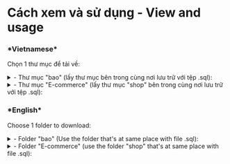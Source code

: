 # Cách xem và sử dụng - View and usage
### \*Vietnamese*
Chọn 1 thư mục để tải về:
<details>
<summary>- Thư mục "bao" (lấy thư mục bên trong cùng nơi lưu trữ với tệp .sql):</summary>
  
   + Frontend: Index bắt đầu bằng địa chỉ: /bao/public/
     
     ![](https://github.com/V-O-L-A-X/Laravel-Projects/blob/main/bao/github1.png)
  
  + Backend: Admin Panel bắt đầu bằng địa chỉ: /bao/public/admin/theloai/ <br>
    Tên tài khoản: `phubui2702@gmail.com` Mật khẩu: 123456
    
    ![](https://github.com/V-O-L-A-X/Laravel-Projects/blob/main/bao/github2.png)

</details>

<details>
<summary>- Thư mục "E-commerce" (lấy thư mục "shop" bên trong cùng nơi lưu trữ với tệp .sql):</summary>
  
+ Frontend: Index bắt đầu bằng địa chỉ: /shop/public/  

  ![](https://github.com/V-O-L-A-X/Laravel-Projects/blob/main/E-commerce/github3.png)

    
+ Backend: Admin Panel bắt đầu bằng địa chỉ: /shop/public/admin/dashboard/ <br>
  Tên tài khoản: `vesna@hi.com` Mật khẩu: 123456

    
    ![](https://github.com/V-O-L-A-X/Laravel-Projects/blob/main/E-commerce/github4.png)
</details>


### \*English*
Choose 1 folder to download:
<details>
<summary>- Folder "bao" (Use the folder that's at same place with file .sql):</summary>
  
   + Frontend: Index starts at: /bao/public/
     
     ![](https://github.com/V-O-L-A-X/Laravel-Projects/blob/main/bao/github1.png)
  
  + Backend: Admin Panel starts at: /bao/public/admin/theloai/ <br>
    Username: `phubui2702@gmail.com` Password: 123456
    
    ![](https://github.com/V-O-L-A-X/Laravel-Projects/blob/main/bao/github2.png)

</details>

<details>
<summary>- Folder "E-commerce" (use the folder "shop" that's at same place with file .sql):</summary>
  
+ Frontend: Index starts at: /shop/public/  

  ![](https://github.com/V-O-L-A-X/Laravel-Projects/blob/main/E-commerce/github3.png)

    
+ Backend: Admin Panel starts at: /shop/public/admin/dashboard/ <br>
  Username: `vesna@hi.com` Password: 123456

    
    ![](https://github.com/V-O-L-A-X/Laravel-Projects/blob/main/E-commerce/github4.png)
</details>






    

